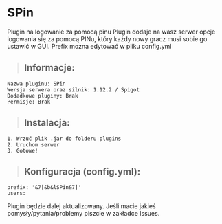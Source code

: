 # SPin
Plugin na logowanie za pomocą pinu
Plugin dodaje na wasz serwer opcje logowania się za pomocą PINu, który każdy nowy gracz musi sobie go ustawić w GUI. Prefix można edytować w pliku config.yml
>## Informacje:
```
Nazwa pluginu: SPin
Wersja serwera oraz silnik: 1.12.2 / Spigot
Dodadkowe pluginy: Brak
Permisje: Brak
```
>## Instalacja:
```
1. Wrzuć plik .jar do folderu plugins
2. Uruchom serwer
3. Gotowe!
```
>## Konfiguracja (config.yml):
```
prefix: '&7[&b&lSPin&7]'
users:
```
Plugin będzie dalej aktualizowany. Jeśli macie jakieś pomysły/pytania/problemy piszcie w zakładce Issues.
